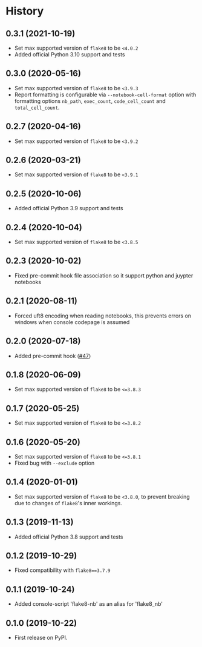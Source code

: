 # History

## 0.3.1 (2021-10-19)

- Set max supported version of `flake8` to be `<4.0.2`
- Added official Python 3.10 support and tests

## 0.3.0 (2020-05-16)

- Set max supported version of `flake8` to be `<3.9.3`
- Report formatting is configurable via `--notebook-cell-format` option
  with formatting options `nb_path`, `exec_count`, `code_cell_count` and `total_cell_count`.

## 0.2.7 (2020-04-16)

- Set max supported version of `flake8` to be `<3.9.2`

## 0.2.6 (2020-03-21)

- Set max supported version of `flake8` to be `<3.9.1`

## 0.2.5 (2020-10-06)

- Added official Python 3.9 support and tests

## 0.2.4 (2020-10-04)

- Set max supported version of `flake8` to be `<3.8.5`

## 0.2.3 (2020-10-02)

- Fixed pre-commit hook file association so it support python and juypter notebooks

## 0.2.1 (2020-08-11)

- Forced uft8 encoding when reading notebooks,
  this prevents errors on windows when console codepage is assumed

## 0.2.0 (2020-07-18)

- Added pre-commit hook ([#47](https://github.com/s-weigand/flake8-nb/pull/47))

## 0.1.8 (2020-06-09)

- Set max supported version of `flake8` to be `<=3.8.3`

## 0.1.7 (2020-05-25)

- Set max supported version of `flake8` to be `<=3.8.2`

## 0.1.6 (2020-05-20)

- Set max supported version of `flake8` to be `<=3.8.1`
- Fixed bug with `--exclude` option

## 0.1.4 (2020-01-01)

- Set max supported version of `flake8` to be `<3.8.0`, to prevent breaking due to changes of `flake8`'s inner workings.

## 0.1.3 (2019-11-13)

- Added official Python 3.8 support and tests

## 0.1.2 (2019-10-29)

- Fixed compatibility with `flake8==3.7.9`

## 0.1.1 (2019-10-24)

- Added console-script 'flake8-nb' as an alias for 'flake8_nb'

## 0.1.0 (2019-10-22)

- First release on PyPI.
